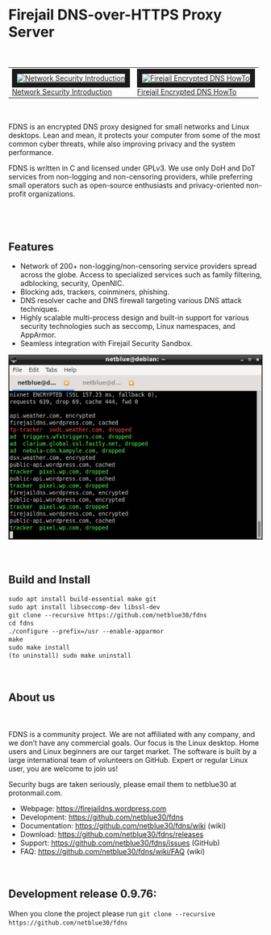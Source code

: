 # Firejail DNS-over-HTTPS Proxy Server
<div style="height:20px;">&nbsp;</div>

<table>
<tr>
<td>
<a href="https://odysee.com/@netblue30:9/networking:5" target="_blank">
<img src="https://thumbs.odycdn.com/ab044dd53b47ff1a6355ecc11c27b9ec.webp"
alt="Network Security Introduction" width="240" height="142" border="10" />
<br/>Network Security Introduction
</a>
</td>
<td>
<a href="https://odysee.com/@netblue30:9/fdns:8" target="_blank">
<img src="https://thumbs.odycdn.com/d22e1d3084e6f03315e076f640d829ec.webp"
alt="Firejail Encrypted DNS HowTo" width="240" height="142" border="10" />
<br/>Firejail Encrypted DNS HowTo
</a>
</td>
</tr>
</table>

<div style="height:20px;">&nbsp;</div>

FDNS is an encrypted DNS proxy designed for small networks and Linux desktops. Lean and mean, it protects your computer from some of the most common cyber threats, while also improving privacy and the system performance.

FDNS is written in C and licensed under GPLv3. We use only DoH and DoT services from non-logging and non-censoring providers, while preferring small operators such as open-source enthusiasts and privacy-oriented non-profit organizations.

<div style="height:20px;">&nbsp;</div>

<table>
<tr>

<div style="height:20px;">&nbsp;</div>

<h2>Features</h2>
<ul>
<li>Network of 200+ non-logging/non-censoring service providers spread across the globe. Access to specialized services such as family filtering, adblocking, security, OpenNIC.</li>
<li>Blocking ads, trackers, coinminers, phishing.</li>
<li>DNS resolver cache and DNS firewall targeting various DNS attack techniques.</li>
<li>Highly scalable multi-process design and built-in support for various security technologies such as seccomp, Linux namespaces, and AppArmor.</li>
<li>Seamless integration with Firejail Security Sandbox.</li>
</ul>

![FDNS monitor](monitor1.png)

<div style="height:20px;">&nbsp;</div>


<h2>Build and Install</h2>

`````
sudo apt install build-essential make git
sudo apt install libseccomp-dev libssl-dev
git clone --recursive https://github.com/netblue30/fdns
cd fdns
./configure --prefix=/usr --enable-apparmor
make
sudo make install
(to uninstall) sudo make uninstall
`````

<div style="height:20px;">&nbsp;</div>
<h2>About us</h2>
<div style="height:20px;">&nbsp;</div>

FDNS is a community project. We are not affiliated with any company, and we don’t have any commercial goals. Our focus is the Linux desktop. Home users and Linux beginners are our target market. The software is built by a large international team of volunteers on GitHub. Expert or regular Linux user, you are welcome to join us!

Security bugs are taken seriously, please email them to netblue30 at protonmail.com.

<ul>
<li>Webpage: <a href="https://firejaildns.wordpress.com">https://firejaildns.wordpress.com</a></li>
<li>Development: <a href="https://github.com/netblue30/fdns">https://github.com/netblue30/fdns</a></li>
<li>Documentation: <a href="https://github.com/netblue30/fdns/wiki">https://github.com/netblue30/fdns/wiki</a> (wiki)</li>
<li>Download: <a href="https://github.com/netblue30/fdns/releases">https://github.com/netblue30/fdns/releases</a></li>
<li>Support: <a href="https://github.com/netblue30/fdns/issues">https://github.com/netblue30/fdns/issues</a> (GitHub)
<li>FAQ: <a href="https://github.com/netblue30/fdns/wiki/FAQ">https://github.com/netblue30/fdns/wiki/FAQ</a> (wiki)</li>
</ul>
<div style="height:20px;">&nbsp;</div>

<h2>Development release 0.9.76:</h2>

When you clone the project please run `````git clone --recursive https://github.com/netblue30/fdns`````

<div style="height:20px;">&nbsp;</div>
